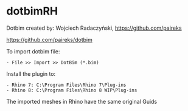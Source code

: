 # dotbimRH

Dotbim created by: Wojciech Radaczyński, https://github.com/paireks

https://github.com/paireks/dotbim

To import dotbim file:

	- File >> Import >> DotBim (*.bim)


Install the plugin to: 

	- Rhino 7: C:\Program Files\Rhino 7\Plug-ins
	- Rhino 8: C:\Program Files\Rhino 8 WIP\Plug-ins

The imported meshes in Rhino have the same original Guids
